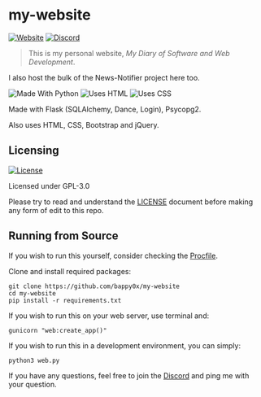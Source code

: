 # my-website

[![Website](https://img.shields.io/website?down_color=yellow&down_message=Offline&style=for-the-badge&up_color=green&up_message=Online&url=https%3A%2F%2Fbappy0x.tk)](https://bappy0x.tk)
[![Discord](https://img.shields.io/discord/708323454881103882?logo=discord&style=for-the-badge)](https://discord.gg/Cvc6pVK)

> This is my personal website, *My Diary of Software and Web Development*.

I also host the bulk of the News-Notifier project here too.

![Made With Python](https://forthebadge.com/images/badges/made-with-python.svg)
![Uses HTML](https://forthebadge.com/images/badges/uses-html.svg)
![Uses CSS](https://forthebadge.com/images/badges/uses-css.svg)

Made with Flask (SQLAlchemy, Dance, Login), Psycopg2.

Also uses HTML, CSS, Bootstrap and jQuery.

## Licensing

[![License](https://img.shields.io/github/license/Bappy0X/my-website?style=for-the-badge)](https://github.com/Bappy0X/my-website/blob/master/LICENSE)

Licensed under GPL-3.0

Please try to read and understand the [LICENSE](https://github.com/Bappy0X/my-website/blob/master/LICENSE) document before making any form of edit to this repo.

## Running from Source

If you wish to run this yourself, consider checking the [Procfile](https://github.com/Bappy0X/my-website/blob/master/Procfile).

Clone and install required packages:
```
git clone https://github.com/bappy0x/my-website
cd my-website
pip install -r requirements.txt
```

If you wish to run this on your web server, use terminal and:
```
gunicorn "web:create_app()"
```

If you wish to run this in a development environment, you can simply:
```
python3 web.py
```

If you have any questions, feel free to join the [Discord](https://discord.gg/Cvc6pVK) and ping me with your question.
